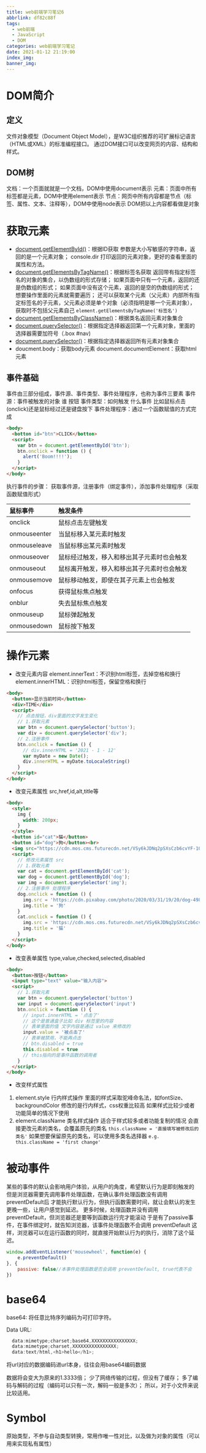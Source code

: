 ```yaml
---
title: web前端学习笔记6
abbrlink: df82c88f
tags:
  - web前端
  - JavaScript
  - DOM
categories: web前端学习笔记
date: 2021-01-12 21:19:00
index_img:
banner_img:
---
```


# DOM简介
## 定义
文件对象模型（Document Object Model），是W3C组织推荐的可扩展标记语言（HTML或XML）的标准编程接口。
通过DOM接口可以改变网页的内容、结构和样式。

## DOM树
文档：一个页面就就是一个文档，DOM中使用document表示
元素：页面中所有标签都是元素，DOM中使用element表示
节点：网页中所有内容都是节点（标签、属性、文本、注释等），DOM中使用node表示
DOM把以上内容都看做是对象

# 获取元素
- [document.getElementById()](https://developer.mozilla.org/zh-CN/docs/Web/API/Document/getElementById)：根据ID获取
参数是大小写敏感的字符串，返回的是一个元素对象；
console.dir 打印返回的元素对象，更好的查看里面的属性和方法。
- [document.getElementsByTagName()](https://developer.mozilla.org/zh-CN/docs/Web/API/Document/getElementsByTagName)：根据标签名获取
返回带有指定标签名的对象的集合，以伪数组的形式存储；
如果页面中只有一个元素，返回的还是伪数组的形式；
如果页面中没有这个元素，返回的是空的伪数组的形式；
想要操作里面的元素就需要遍历；
还可以获取某个元素（父元素）内部所有指定标签名的子元素，父元素必须是单个对象（必须指明是哪一个元素对象），获取时不包括父元素自己
`element.getElementsByTagName('标签名')`
- [document.getElementsByClassName()](https://developer.mozilla.org/zh-CN/docs/Web/API/Document/getElementsByClassName)：根据类名返回元素对象集合
- [document.querySelector()](https://developer.mozilla.org/zh-CN/docs/Web/API/Document/querySelector)：根据指定选择器返回第一个元素对象，里面的选择器需要加符号（.box #nav)
- [document.querySelector()](https://developer.mozilla.org/zh-CN/docs/Web/API/Document/querySelectorAll)：根据指定选择器返回所有元素对象集合
- doucment.body：获取body元素
document.documentElement：获取html元素

## 事件基础
事件由三部分组成，事件源、事件类型、事件处理程序，也称为事件三要素
事件源：事件被触发的对象 谁 按钮 
事件类型：如何触发 什么事件 比如鼠标点击(onclick)还是鼠标经过还是键盘按下
事件处理程序：通过一个函数赋值的方式完成
```html
<body>
  <botton id="btn">CLICK</botton>
  <script>
    var btn = document.getElementById('btn');
    btn.onclick = function () {
      alert('Boom!!!!');
    }
  </script>
</body>
```
执行事件的步骤：
获取事件源，注册事件（绑定事件），添加事件处理程序（采取函数赋值形式）

鼠标事件|触发条件
:-|:-
onclick|鼠标点击左键触发
onmouseenter|当鼠标移入某元素时触发
onmouseleave|当鼠标移出某元素时触发
onmouseover|鼠标经过触发，移入和移出其子元素时也会触发
onmouseout|鼠标离开触发，移入和移出其子元素时也会触发
onmousemove|鼠标移动触发，即使在其子元素上也会触发
onfocus|获得鼠标焦点触发
onblur|失去鼠标焦点触发
onmouseup|鼠标弹起触发
onmousedown|鼠标按下触发

# 操作元素
- 改变元素内容
element.innerText：不识别html标签，去掉空格和换行
element.innerHTML：识别html标签，保留空格和换行
```html
<body>
  <button>显示当前时间</button>
  <div>TIME</div>
  <script>
    // 点击按钮，div里面的文字发生变化
    // 1.获取元素
    var btn = document.querySelector('button');
    var div = document.querySelector('div');
    // 2.注册事件
    btn.onclick = function () {
      // div.innerHTML = '2021 - 1 - 12'
      var myDate = new Date();
      div.innerHTML = myDate.toLocaleString()
    }
  </script>
</body>
```

- 改变元素属性
src,href,id,alt,title等
```html
<body>
  <style>
    img {
      width: 200px;
    }
  </style>
  <button id="cat">猫</button>
  <button id="dog">狗</button><br>
  <img src="https://cdn.mos.cms.futurecdn.net/VSy6kJDNq2pSXsCzb6cvYF-1024-80.jpg.webp" alt="" title="猫">
  <script>
    // 修改元素属性 src
    // 1.获取元素
    var cat = document.getElementById('cat');
    var dog = document.getElementById('dog');
    var img = document.querySelector('img');
    // 2.注册事件 处理程序
    dog.onclick = function () {
      img.src = 'https://cdn.pixabay.com/photo/2020/03/31/19/20/dog-4988985_1280.jpg'
      img.title = '狗'
    }
    cat.onclick = function () {
      img.src = 'https://cdn.mos.cms.futurecdn.net/VSy6kJDNq2pSXsCzb6cvYF-1024-80.jpg.webp'
      img.title = '猫'
    }
  </script>
</body>
```

- 改变表单属性
type,value,checked,selected,disabled
```html
<body>
  <button>按钮</button>
  <input type="text" value="输入内容">
  <script>
    // 1.获取元素
    var btn = document.querySelector('button')
    var input = document.querySelector('input')
    btn.onclick = function () {
      // input.innerHTML = '点击了' 
      // 这个是普通盒子比如 div 标签里的内容
      // 表单里面的值 文字内容是通过 value 来修改的
      input.value = '被点击了'
      // 表单被禁用，不能再点击
      // btn.disabled = true
      this.disabled = true
      // this指向的是事件函数的调用者
    }
  </script>
</body>
```

- 改变样式属性
1. element.style     行内样式操作
里面的样式采取驼峰命名法，如fontSize、backgroundColor
修改的是行内样式，css权重比较高
如果样式比较少或者功能简单的情况下使用
2. element.className 类名样式操作
适合于样式较多或者功能复制的情况
会直接更改元素的类名，会覆盖原先的类名
`this.className = '直接填写被修改后的类名'`
如果想要保留原先的类名，可以使用多类名选择器
`e.g. this.className = 'first change'`


# 被动事件
某些的事件的默认会影响用户体验，从用户的角度，希望默认行为是即刻触发的
但是浏览器需要先调用事件处理函数，在确认事件处理函数没有调用 preventDefault后
才能执行默认行为，但执行函数需要时间，就让会默认的发生更晚一些，让用户感觉到延迟。
更多时候，处理函数并没有调用 preventDefault，但浏览器还是要等到函数运行完才能滚动
于是有了passive事件，在事件绑定时，就告知浏览器，该事件处理函数不会调用 preventDefault
这样，浏览器可以在运行函数的同时，就直接开始默认行为的执行，消除了这个延迟。
```js
window.addEventListener('mousewheel', function(e) {
    e.preventDefault() 
}, {
    passive: false//本事件处理函数是否会调用 preventDefault, true代表不会
})
```

# base64
base64:
  将任意比特序列编码为可打印字符。

Data URL:
```js
  data:mimetype;charset;base64,XXXXXXXXXXXXXXXX;
  data:mimetype;charset,XXXXXXXXXXXXXXXX;
  data:text/html,<h1>hello</h1>;
```
  将url对应的数据编码进url本身，往往会用base64编码数据

数据将会变大为原来的1.3333倍；
少了网络传输的过程，但没有了缓存；
多了编码与解码的过程（编码可以只有一次，解码一般是多次）；
所以，对于小文件来说比较适用。

# Symbol
原始类型，不参与自动类型转换，常用作唯一性对比，以及做为对象的属性（可以用来实现私有属性）